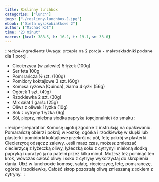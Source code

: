 ```yaml
---
title: Roślinny lunchbox
categories: ["lunch"]
imgs: ["./roslinny-lunchbox-1.jpg"]
ebook: ["Dieta wysokobiałkowa 2"]
author: ["Michał Kot"]
time: "20 minut"
macros: {kcal: 388.5, b: 16.1, t: 19.1, w: 33.6}
---
```


::recipe-ingredients
Uwaga: przepis na 2 porcje - makroskładniki podane dla 1 porcji.
- Ciecierzyca (w zalewie) 5 łyżek (100g)
- Ser feta 100g
- Pomarańcza ½ szt. (100g)
- Pomidory koktajlowe 3 szt. (60g)
- Komosa ryżowa (Quinoa), ziarna 4 łyżki (56g)
- Ogórek 1 szt. (40g)
- Rzodkiewka 2 szt. (30g)
- Mix sałat 1 garść (25g)
- Oliwa z oliwek 1 łyżka (10g)
- Sok z cytryny 1 łyżka (6g)
- Sól, pieprz, mielona słodka papryka (opcjonalnie) do smaku
::

::recipe-preparation
Komosę ugotuj zgodnie z instrukcją na opakowaniu. Pomarańczę obierz i pokrój w kostkę, ogórka i rzodkiewkę w słupki lub plasterki, pomidorki koktajlowe przekrój na pół, fetę pokrój w plasterki. Ciecierzycę odsącz z zalewy. Jeśli masz czas, możesz zmieszać ciecierzycę z łyżeczką oliwy, łyżeczką soku z cytryny i mieloną słodką papryką i uprażyć ją na patelni przez kilka minut. Możesz też pominąć ten krok, wówczas całość oliwy i soku z cytryny wykorzystaj do skropienia dania. Ułóż w lunchboxie komosę, sałatę, ciecierzycę, fetę, pomarańczę, ogórka i rzodkiewkę. Całość skrop pozostałą oliwą zmieszaną z sokiem z cytryny.
::